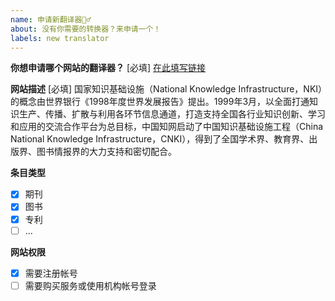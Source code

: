 ```yaml
---
name: 申请新翻译器🙋‍♂️
about: 没有你需要的转换器？来申请一个！
labels: new translator
---
```


**你想申请哪个网站的翻译器？** [必填]
[在此填写链接](https://www.cnki.net/)

**网站描述** [必填]
国家知识基础设施（National Knowledge Infrastructure，NKI）的概念由世界银行《1998年度世界发展报告》提出。1999年3月，以全面打通知识生产、传播、扩散与利用各环节信息通道，打造支持全国各行业知识创新、学习和应用的交流合作平台为总目标，中国知网启动了中国知识基础设施工程（China National Knowledge Infrastructure，CNKI），得到了全国学术界、教育界、出版界、图书情报界的大力支持和密切配合。

**条目类型**
- [x] 期刊
- [x] 图书
- [x] 专利
- [ ] ...

**网站权限**
- [x] 需要注册帐号
- [ ] 需要购买服务或使用机构帐号登录
